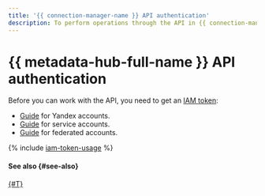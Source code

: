 ```yaml
---
title: '{{ connection-manager-name }} API authentication'
description: To perform operations through the API in {{ connection-manager-name }}, get an IAM token for your account.
---
```


# {{ metadata-hub-full-name }} API authentication


Before you can work with the API, you need to get an [IAM token](../../iam/concepts/authorization/iam-token.md):

* [Guide](../../iam/operations/iam-token/create.md) for Yandex accounts.
* [Guide](../../iam/operations/iam-token/create-for-sa.md) for service accounts.
* [Guide](../../iam/operations/iam-token/create-for-federation.md) for federated accounts.

{% include [iam-token-usage](../../_includes/iam-token-usage.md) %}

#### See also {#see-also}

[{#T}](../../iam/concepts/users/accounts.md)
